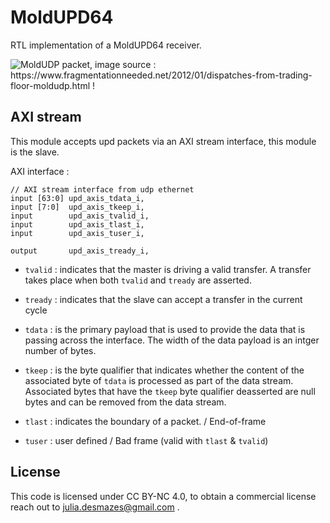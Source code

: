 # MoldUPD64

RTL implementation of a MoldUPD64 receiver. 

![MoldUDP packet, image source : https://www.fragmentationneeded.net/2012/01/dispatches-from-trading-floor-moldudp.html !](doc/moldupd.png)
## AXI stream 

This module accepts upd packets via an AXI stream interface, this module
is the slave. 

AXI interface :

```
// AXI stream interface from udp ethernet
input [63:0] upd_axis_tdata_i,
input [7:0]  upd_axis_tkeep_i,
input        upd_axis_tvalid_i,
input        upd_axis_tlast_i,
input        upd_axis_tuser_i,

output       upd_axis_tready_i, 
```

- `tvalid` : indicates that the master is driving a valid transfer.
    A transfer takes place when both `tvalid` and `tready` are asserted.

- `tready` : indicates that the slave can accept a transfer in the
    current cycle

- `tdata` : is the primary payload that is used to provide the data
    that is passing across the interface. The width of the data
    payload is an intger number of bytes.

- `tkeep` : is the byte qualifier that indicates whether the content
    of the associated byte of `tdata` is processed as part of the data stream.
    Associated bytes that have the `tkeep` byte qualifier deasserted
    are null bytes and can be removed from the data stream.

- `tlast` : indicates the boundary of a packet. / End-of-frame

- `tuser` : user defined / Bad frame (valid with `tlast` & `tvalid`)

## License

This code is licensed under CC BY-NC 4.0, to obtain a commercial license
reach out to julia.desmazes@gmail.com .
